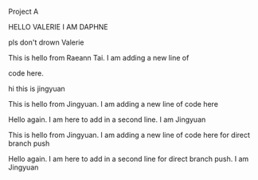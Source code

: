 Project A



HELLO VALERIE I AM DAPHNE



pls don't drown Valerie



This is hello from Raeann Tai. I am adding a new line of

code here.

hi this is jingyuan

This is hello from Jingyuan. I am adding a new line of code here

Hello again. I am here to add in a second line. I am Jingyuan

This is hello from Jingyuan. I am adding a new line of code here for direct branch push

Hello again. I am here to add in a second line for direct branch push. I am Jingyuan